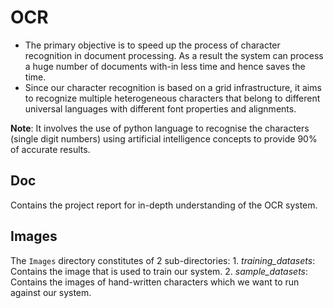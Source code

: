 # OCR
- The primary objective is to speed up the process of character recognition in document processing. As a result the system can process a huge number of documents with-in less time and hence saves the time. 
- Since our character recognition is based on a grid infrastructure, it aims to recognize multiple heterogeneous characters that belong to different universal languages with different font properties and alignments.

**Note**: It involves the use of python language to recognise the characters (single digit numbers) using artificial intelligence concepts to provide 90% of accurate results.

## Doc
Contains the project report for in-depth understanding of the OCR system.

## Images
The `Images` directory constitutes of 2 sub-directories:
    1. *training_datasets*: Contains the image that is used to train our system.
    2. *sample_datasets*: Contains the images of hand-written characters which we want to run against our system.
